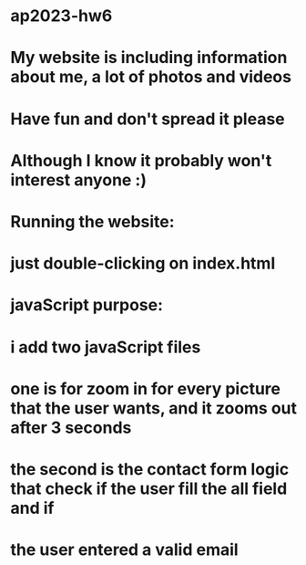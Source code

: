 # ap2023-hw6
# My website is including information about me, a lot of photos and videos 
# Have fun and don't spread it please
# Although I know it probably won't interest anyone :)

# Running the website:
# just double-clicking on index.html

# javaScript purpose:
# i add two javaScript files 
# one is for zoom in for every picture that the user wants, and it zooms out after 3 seconds
# the second is the contact form logic that check if the user fill the all field and if  
# the user entered a valid email

